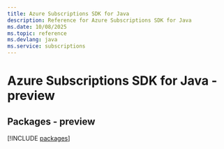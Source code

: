 ```yaml
---
title: Azure Subscriptions SDK for Java
description: Reference for Azure Subscriptions SDK for Java
ms.date: 10/08/2025
ms.topic: reference
ms.devlang: java
ms.service: subscriptions
---
```

# Azure Subscriptions SDK for Java - preview
## Packages - preview
[!INCLUDE [packages](subscriptions-index.md)]
